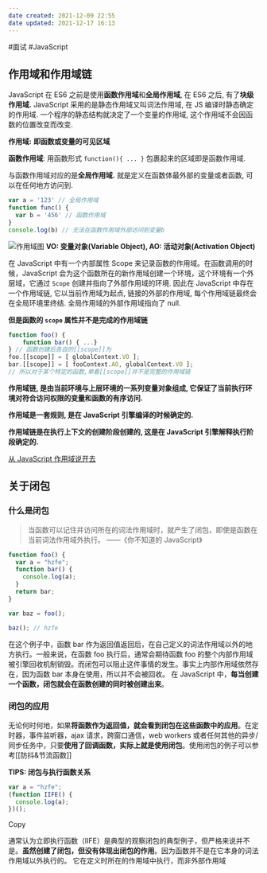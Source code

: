 ```yaml
---
date created: 2021-12-09 22:55
date updated: 2021-12-17 16:13
---
```


#面试 #JavaScript

## 作用域和作用域链
JavaScript 在 ES6 之前是使用**函数作用域**和**全局作用域**, 在 ES6 之后, 有了**块级作用域.** JavaScript 采用的是静态作用域又叫词法作用域, 在 JS 编译时静态确定的作用域. 一个程序的静态结构就决定了一个变量的作用域, 这个作用域不会因函数的位置改变而改变.

**作用域:** **即函数或变量的可见区域**

**函数作用域**: 用函数形式 `function(){ ... }` 包裹起来的区域即是函数作用域.

与函数作用域对应的是**全局作用域.** 就是定义在函数体最外部的变量或者函数, 可以在任何地方访问到.

```javascript
var a = '123' // 全局作用域 
function func() { 
  var b = '456' // 函数作用域 
} 
console.log(b) // 无法在函数作用域外部访问到变量b
```

![作用域图](https://cdn.nlark.com/yuque/0/2021/png/223223/1616510459969-58d4d9af-871d-4708-b6d4-81d04ed9d144.png)
**VO: 变量对象(Variable Object), AO: 活动对象(Activation Object)**

在 JavaScript 中有一个内部属性 Scope 来记录函数的作用域。在函数调用的时候，JavaScript 会为这个函数所在的新作用域创建一个环境，这个环境有一个外层域，它通过 `Scope`  创建并指向了外部作用域的环境. 因此在 JavaScript 中存在一个作用域链, 它以当前作用域为起点, 链接的外部的作用域, 每个作用域链最终会在全局环境里终结. 全局作用域的外部作用域指向了 null.

**但是函数的 `scope` 属性并不是完成的作用域链**

```javascript
function foo() { 
    function bar() { ...} 
} // 函数创建后各自的[[scope]]为 
foo.[[scope]] = [ globalContext.VO ]; 
bar.[[scope]] = [ fooContext.AO, globalContext.VO ]; 
// 所以对于某个特定的函数,单看[[scope]]并不是完整的作用域链
```

**作用域链, 是由当前环境与上层环境的一系列变量对象组成, 它保证了当前执行环境对符合访问权限的变量和函数的有序访问.**

**作用域是一套规则, 是在 JavaScript 引擎编译的时候确定的.**

**作用域链是在执行上下文的创建阶段创建的, 这是在 JavaScript 引擎解释执行阶段确定的.**

[从 JavaScript 作用域说开去](https://halfrost.com/javascript_scope/)

## 关于闭包

### 什么是闭包

> 当函数可以记住并访问所在的词法作用域时，就产生了闭包，即使是函数在当前词法作用域外执行。 ——《你不知道的 JavaScript》

```js
function foo() {
  var a = "hzfe";
  function bar() {
    console.log(a);  
  }  
  return bar;
}

var baz = foo();

baz(); // hzfe
```

在这个例子中，函数 bar 作为返回值返回后，在自己定义的词法作用域以外的地方执行。一般来说，在函数 foo 执行后，通常会期待函数 foo 的整个内部作用域被引擎回收机制销毁。而闭包可以阻止这件事情的发生。事实上内部作用域依然存在，因为函数 bar 本身在使用，所以并不会被回收。
在 JavaScript 中，**每当创建一个函数，闭包就会在函数创建的同时被创建出来**。

### 闭包的应用

无论何时何地，如果**将函数作为返回值，就会看到闭包在这些函数中的应用**。在定时器，事件监听器，ajax 请求，跨窗口通信，web workers 或者任何其他的异步/同步任务中，只要**使用了回调函数，实际上就是使用闭包**。使用闭包的例子可以参考[[防抖&节流函数]]

**TIPS: 闭包与执行函数关系**

```js
var a = "hzfe";
(function IIFE() {  
  console.log(a);
})();
```

Copy

通常认为立即执行函数（IIFE）是典型的观察闭包的典型例子，但严格来说并不是。**虽然创建了闭包，但没有体现出闭包的作用**。因为函数并不是在它本身的词法作用域以外执行的。 它在定义时所在的作用域中执行，而非外部作用域
